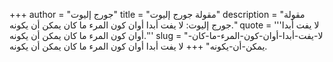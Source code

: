 +++
author = "جورج إليوت"
title = "مقولة جورج إليوت"
description = "مقولة جورج إليوت: لا يفت أبدا أوان كون المرء ما كان يمكن أن يكونه."
quote = '''لا يفت أبدا أوان كون المرء ما كان يمكن أن يكونه.''' 
slug = "لا-يفت-أبدا-أوان-كون-المرء-ما-كان-يمكن-أن-يكونه"
+++
لا يفت أبدا أوان كون المرء ما كان يمكن أن يكونه.
